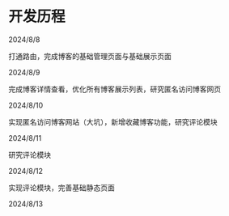 # 开发历程

2024/8/8

打通路由，完成博客的基础管理页面与基础展示页面

2024/8/9

完成博客详情查看，优化所有博客展示列表，研究匿名访问博客网页

2024/8/10

实现匿名访问博客网站（大坑），新增收藏博客功能，研究评论模块

2024/8/11

研究评论模块

2024/8/12

实现评论模块，完善基础静态页面

2024/8/13

